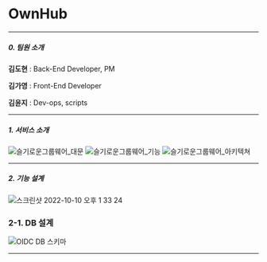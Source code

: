 # OwnHub

---

##### 0. 팀원 소개

**김도현** : Back-End Developer, PM

**김가영** : Front-End Developer

**김윤지** : Dev-ops, scripts

---

##### 1. 서비스 소개

![슬기로운그룹웨어_대문](https://user-images.githubusercontent.com/38778937/171120960-829b48b6-89be-48c0-801d-d83b972065a5.jpg)
![슬기로운그룹웨어_기능](https://user-images.githubusercontent.com/38778937/171120976-58d389bc-7d23-445a-9a52-78617638fa36.jpg)
![슬기로운그룹웨어_아키텍쳐](https://user-images.githubusercontent.com/38778937/171120987-cab302bd-8e8b-4690-b603-b3df01be053d.jpg)

---

##### 2. 기능 설계

![스크린샷 2022-10-10 오후 1 33 24](https://user-images.githubusercontent.com/73100987/194799737-25df8150-c638-40d4-9eab-9bd2168472a2.png)

### 2-1. DB 설계

![OIDC DB 스키마](https://user-images.githubusercontent.com/73100987/194799779-8ff57c96-2695-4c20-99df-696c485aa945.png)

---

